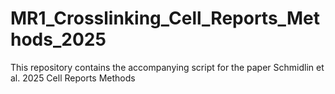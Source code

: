 # MR1_Crosslinking_Cell_Reports_Methods_2025
This repository contains the accompanying script for the paper Schmidlin et al. 2025 Cell Reports Methods 
